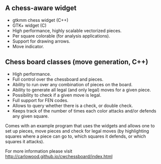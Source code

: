 ## A chess-aware widget
* gtkmm chess widget (C++)
* GTK+ widget (C)
* High performance, highly scalable vectorized pieces.
* Per square colorable (for analysis applications).
* Support for drawing arrows.
* Move indicator.

## Chess board classes (move generation, C++)
* High performance.
* Full control over the chessboard and pieces.
* Ability to run over any combination of pieces on the board.
* Ability to generate all legal (and only legal) moves for a given piece.
* Possibility to check if a given move is legal.
* Full support for FEN codes.
* Allows to query whether there is a check, or double check.
* Keeps track of the number of times each color attacks and/or defends any given square.

Comes with an example program that uses the widgets
and allows one to set up pieces, move pieces and
check for legal moves (by highlighting squares where
a piece can go to, which squares it defends, or which
squares it attacks).

For more information please visit http://carlowood.github.io/cwchessboard/index.html
